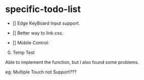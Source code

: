 # specific-todo-list

- [] Edge KeyBoard Input support.

- [] Better way to link css.

- [] Mobile Control:

0. Temp Test

Able to implement the function, but I also found some problems.

eg: Multiple Touch not Support???
